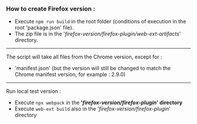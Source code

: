 
### How to create Firefox version :

- Execute ```npm run build``` in the root folder (conditions of execution in the root 'package.json' file). 
- The zip file is in the '_firefox-version/firefox-plugin/web-ext-artifacts_' directory.

---------
The script will take all files from the Chrome version, except for :
- 'manifest.json' (but the version will still be changed to match the Chrome manifest version, for example : 2.9.0)

---------
Run local test version :
- Execute ```npx webpack``` in the **'_firefox-version/firefox-plugin_' directory**
- Execute ```web-ext build``` also in the '_firefox-version/firefox-plugin_' directory

